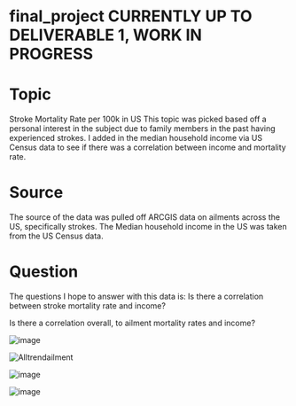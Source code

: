 # final_project CURRENTLY UP TO DELIVERABLE 1, WORK IN PROGRESS
# Topic
Stroke Mortality Rate per 100k in US
This topic was picked based off a personal interest in the subject due to family members in the past having experienced strokes. I added in the median household income via US Census data to see if there was a correlation between income and mortality rate. 

# Source
The source of the data was pulled off ARCGIS data on ailments across the US, specifically strokes. The Median household income in the US was taken from the US Census data.

# Question
The questions I hope to answer with this data is:
Is there a correlation between stroke mortality rate and income?

Is there a correlation overall, to ailment mortality rates and income?

![image](https://user-images.githubusercontent.com/106784501/204065890-202bb345-4e6e-48a6-b74f-142c6c33d208.png)



![Alltrendailment](https://user-images.githubusercontent.com/106784501/204065909-bc756ee0-7a18-4fbb-a24e-2fb9c2ec400a.jpg)



![image](https://user-images.githubusercontent.com/106784501/204069846-6ae0d23c-f3bb-4397-99a0-fb0b58acc6b3.png)


![image](https://user-images.githubusercontent.com/106784501/204070393-881b6571-94d0-430c-891f-23fd9345edee.png)
